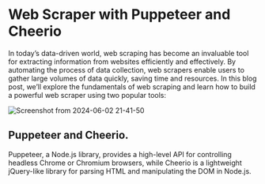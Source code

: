 # Web Scraper with Puppeteer and Cheerio

In today’s data-driven world, web scraping has become an invaluable tool for extracting information from websites efficiently and effectively. By automating the process of data collection, web scrapers enable users to gather large volumes of data quickly, saving time and resources. In this blog post, we’ll explore the fundamentals of web scraping and learn how to build a powerful web scraper using two popular tools:

![Screenshot from 2024-06-02 21-41-50](https://github.com/eu-waliston/Web-Scraper-with-Puppeteer-and-Cheerio/assets/82295321/1265e67e-45ff-47cd-9bc2-bcdc123f29b9)

## Puppeteer and Cheerio.

Puppeteer, a Node.js library, provides a high-level API for controlling headless Chrome or Chromium browsers, while Cheerio is a lightweight jQuery-like library for parsing HTML and manipulating the DOM in Node.js.
